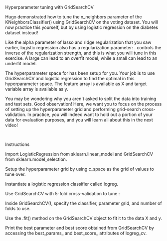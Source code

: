 Hyperparameter tuning with GridSearchCV

Hugo demonstrated how to tune the n_neighbors parameter of the KNeighborsClassifier() using GridSearchCV on the voting dataset. You will now practice this yourself, but by using logistic regression on the diabetes dataset instead!

Like the alpha parameter of lasso and ridge regularization that you saw earlier, logistic regression also has a regularization parameter: .  controls the inverse of the regularization strength, and this is what you will tune in this exercise. A large  can lead to an overfit model, while a small  can lead to an underfit model.

The hyperparameter space for  has been setup for you. Your job is to use GridSearchCV and logistic regression to find the optimal  in this hyperparameter space. The feature array is available as X and target variable array is available as y.

You may be wondering why you aren't asked to split the data into training and test sets. Good observation! Here, we want you to focus on the process of setting up the hyperparameter grid and performing grid-search cross-validation. In practice, you will indeed want to hold out a portion of your data for evaluation purposes, and you will learn all about this in the next video!

<br>

Instructions

Import LogisticRegression from sklearn.linear_model and GridSearchCV from sklearn.model_selection.

Setup the hyperparameter grid by using c_space as the grid of values to tune  over.

Instantiate a logistic regression classifier called logreg.

Use GridSearchCV with 5-fold cross-validation to tune :

Inside GridSearchCV(), specify the classifier, parameter grid, and number of folds to use.

Use the .fit() method on the GridSearchCV object to fit it to the data X and y.

Print the best parameter and best score obtained from GridSearchCV by accessing the best_params_ and best_score_ attributes of logreg_cv.
